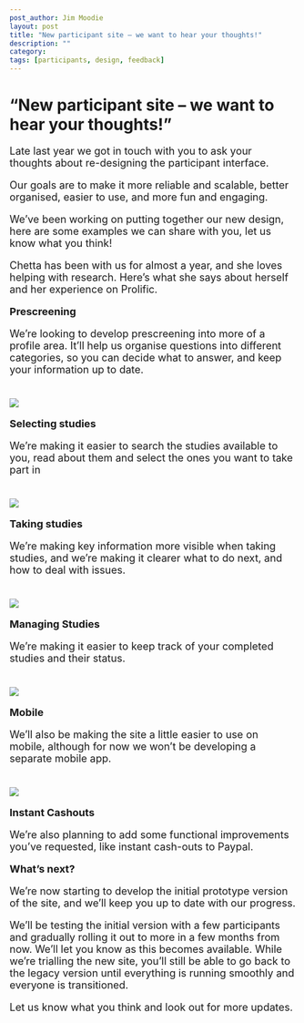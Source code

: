 ```yaml
---
post_author: Jim Moodie
layout: post
title: "New participant site – we want to hear your thoughts!"
description: ""
category: 
tags: [participants, design, feedback]
---
```

<p>
<h1>“New participant site – we want to hear your thoughts!”</h1>
</p>

<font size="+1">
<p>
Late last year we got in touch with you to ask your thoughts about re-designing the participant interface.
<p>
Our goals are to make it more reliable and scalable, better organised, easier to use, and more fun and engaging.
<p>
We’ve been working on putting together our new design, here are some examples we can share with you, let us know what you think!
<p>
Chetta has been with us for almost a year, and she loves helping with research. Here’s what she says about herself and her experience on Prolific.
<p>

<b>Prescreening</b>

<p>
We’re looking to develop prescreening into more of a profile area. It’ll help us organise questions into different categories, so you can decide what to answer, and keep your information up to date.

<div class="row">
	<div class="col-md-12">
 		<img class="img-responsive col-md-14" style="display: block;margin-left: auto;margin-right: auto;margin-top:40px;margin-bottom:15px;" src="/assets/img/nps1.png">
	 </div>
</div>


<b>Selecting studies</b>

<p>
We’re making it easier to search the studies available to you, read about them and select the ones you want to take part in

<div class="row">
	<div class="col-md-12">
 		<img class="img-responsive col-md-14" style="display: block;margin-left: auto;margin-right: auto;margin-top:40px;margin-bottom:15px;" src="/assets/img/nps2.png">
	 </div>
</div>


<b>Taking studies</b>

<p>
We’re making key information more visible when taking studies, and we’re making it clearer what to do next, and how to deal with issues.


<div class="row">
	<div class="col-md-12">
 		<img class="img-responsive col-md-14" style="display: block;margin-left: auto;margin-right: auto;margin-top:40px;margin-bottom:15px;" src="/assets/img/nps3.png">
	 </div>
</div>

<b>Managing Studies</b>

<p>
We’re making it easier to keep track of your completed studies and their status.



<div class="row">
	<div class="col-md-12">
 		<img class="img-responsive col-md-14" style="display: block;margin-left: auto;margin-right: auto;margin-top:40px;margin-bottom:15px;" src="/assets/img/nps4.png">
	 </div>
</div>

<b>Mobile</b>

<p>
We’ll also be making the site a little easier to use on mobile, although for now we won’t be developing a separate mobile app.

<div class="row">
	<div class="col-md-12">
 		<img class="img-responsive col-md-14" style="display: block;margin-left: auto;margin-right: auto;margin-top:40px;margin-bottom:15px;" src="/assets/img/nps5.png">
	 </div>
</div>


<b>Instant Cashouts</b>

<p>
We’re also planning to add some functional improvements you’ve requested, like instant cash-outs to Paypal.

<b>What’s next?</b>

<p>
We’re now starting to develop the initial prototype version of the site, and we’ll keep you up to date with our progress.
<p>
We’ll be testing the initial version with a few participants and gradually rolling it out to more in a few months from now. We’ll let you know as this becomes available. While we’re trialling the new site, you’ll still be able to go back to the legacy version until everything is running smoothly and everyone is transitioned.
<p>
Let us know what you think and look out for more updates.

<p>
